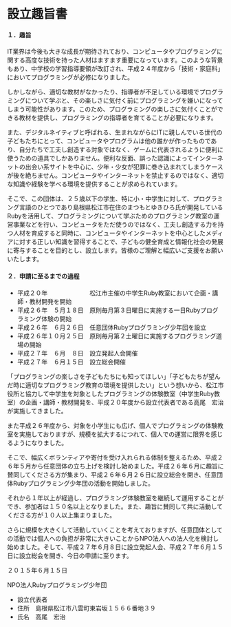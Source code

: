 # 設立趣旨書

#### １．趣旨

IT業界は今後も大きな成長が期待されており、コンピュータやプログラミングに関する高度な技術を持った人材はますます重要になっています。このような背景もあり、中学校の学習指導要領が改訂され、平成２４年度から「技術・家庭科」においてプログラミングが必修になりました。

しかしながら、適切な教材がなかったり、指導者が不足している環境でプログラミングについて学ぶと、その楽しさに気付く前にプログラミングを嫌いになってしまう可能性があります。このため、プログラミングの楽しさに気付くことができる教材を提供し、プログラミングの指導者を育てることが必要になります。

また、デジタルネイティブと呼ばれる、生まれながらにITに親しんでいる世代の子どもたちにとって、コンピュータやプログラムは他の誰かが作ったものであり、自分たちで工夫し創造する対象ではなく、ゲームに代表されるように便利に使うための道具でしかありません。便利な反面、誤った認識によってインターネットの出会い系サイトを中心に、少年・少女が犯罪に巻き込まれてしまうケースが後を絶ちません。コンピュータやインターネットを禁止するのではなく、適切な知識や経験を学べる環境を提供することが求められています。

そこで、この団体は、２５歳以下の学生、特に小・中学生に対して、プログラミング言語のひとつであり島根県松江市在住のまつもとゆきひろ氏が開発しているRubyを活用して、プログラミングについて学ぶためのプログラミング教室の運営事業などを行い、コンピュータをただ使うのではなく、工夫し創造する力を持つ人材を育成すると同時に、コンピュータやインターネットを中心としたメディアに対する正しい知識を習得することで、子どもの健全育成と情報化社会の発展に寄与することを目的とし、設立します。皆様のご理解と幅広いご支援をお願いいたします。

#### ２．申請に至るまでの過程

 * 平成２０年　　　　　　　松江市主催の中学生Ruby教室において企画・講師・教材開発を開始
 * 平成２６年　５月１８日　原則毎月第３日曜日に実施する一日Rubyプログラミング体験の開始
 * 平成２６年　６月２６日　任意団体Rubyプログラミング少年団を設立
 * 平成２６年１０月２５日　原則毎月第２土曜日に実施するプログラミング道場の開始
 * 平成２７年　６月　８日　設立発起人会開催
 * 平成２７年　６月１５日　設立総会開催

「プログラミングの楽しさを子どもたちにも知ってほしい」「子どもたちが望んだ時に適切なプログラミング教育の環境を提供したい」という想いから、松江市役所と協力して中学生を対象としたプログラミングの体験教室（中学生Ruby教室）の企画・講師・教材開発を、平成２０年度から設立代表者である高尾　宏治が実施してきました。

また平成２６年度から、対象を小学生にも広げ、個人でプログラミングの体験教室を実施しておりますが、規模を拡大するにつれて、個人での運営に限界を感じるようになりました。

そこで、幅広くボランティアや寄付を受け入れられる体制を整えるため、平成２６年５月から任意団体の立ち上げを検討し始めました。平成２６年６月に趣旨に賛同してくださる方が集まり、平成２６年６月２６日に設立総会を開き、任意団体Rubyプログラミング少年団の活動を開始しました。

それから１年以上が経過し、プログラミング体験教室を継続して運用することができ、参加者は１５０名以上となりました。また、趣旨に賛同して共に活動してくださる方が１０人以上集まりました。

さらに規模を大きくして活動していくことを考えておりますが、任意団体としての活動では個人への負担が非常に大きいことからNPO法人への法人化を検討し始めました。そして、平成２７年６月８日に設立発起人会、平成２７年６月１５日に設立総会を開き、今日の申請に至ります。

２０１５年６月１５日

NPO法人Rubyプログラミング少年団

 * 設立代表者
 * 住所　島根県松江市八雲町東岩坂１５６６番地３９
 * 氏名　高尾　宏治　
